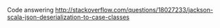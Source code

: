 Code answering http://stackoverflow.com/questions/18027233/jackson-scala-json-deserialization-to-case-classes

